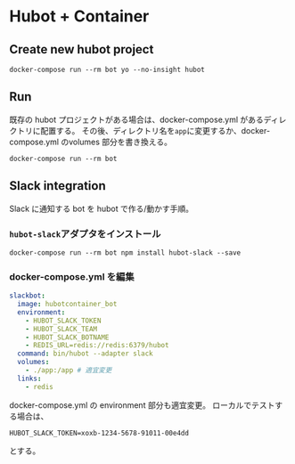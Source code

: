 # Hubot + Container

## Create new hubot project

```
docker-compose run --rm bot yo --no-insight hubot
```

## Run
既存の hubot プロジェクトがある場合は、docker-compose.yml があるディレクトリに配置する。
その後、ディレクトリ名を`app`に変更するか、docker-compose.yml のvolumes 部分を書き換える。

```
docker-compose run --rm bot
```

## Slack integration
Slack に通知する bot を hubot で作る/動かす手順。

### `hubot-slack`アダプタをインストール

```
docker-compose run --rm bot npm install hubot-slack --save
```

### docker-compose.yml を編集

```docker-compose.yml
slackbot:
  image: hubotcontainer_bot
  environment:
    - HUBOT_SLACK_TOKEN
    - HUBOT_SLACK_TEAM
    - HUBOT_SLACK_BOTNAME
    - REDIS_URL=redis://redis:6379/hubot
  command: bin/hubot --adapter slack
  volumes:
    - ./app:/app # 適宜変更
  links:
    - redis
```

docker-compose.yml の environment 部分も適宜変更。
ローカルでテストする場合は、

```
HUBOT_SLACK_TOKEN=xoxb-1234-5678-91011-00e4dd
```

とする。
